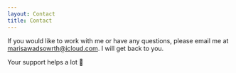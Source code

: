 ```yaml
---
layout: Contact
title: Contact
---
```


If you would like to work with me or have any questions, please email me at marisawadsowrth@icloud.com.
I will get back to you.

Your support helps a lot 🙂
